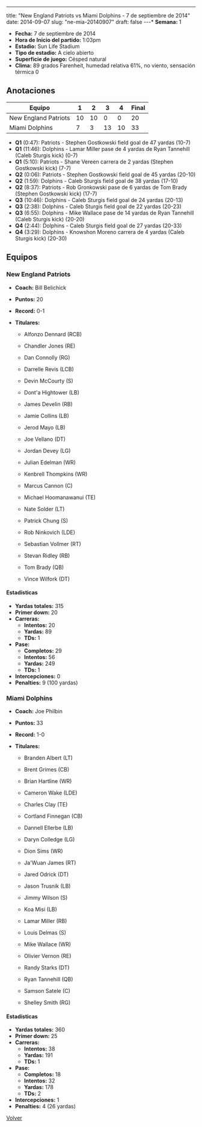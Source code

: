 ---
title: "New England Patriots vs Miami Dolphins - 7 de septiembre de 2014"
date: 2014-09-07
slug: "ne-mia-20140907"
draft: false
---* **Semana:** 1
* **Fecha:** 7 de septiembre de 2014
* **Hora de Inicio del partido:** 1:03pm
* **Estadio:** Sun Life Stadium
* **Tipo de estadio:** A cielo abierto
* **Superficie de juego:** Césped natural
* **Clima:** 89 grados Farenheit, humedad relativa 61%, no viento, sensación térmica 0




## Anotaciones
| Equipo | 1 | 2 | 3 | 4 | Final |
|--------|---|---|---|---|-------|
| New England Patriots  | 10 | 10 | 0 | 0  | 20 |
| Miami Dolphins  | 7 | 3 | 13 | 10  | 33 |
* **Q1** (0:47): Patriots - Stephen Gostkowski field goal de 47 yardas (10-7)
* **Q1** (11:46): Dolphins - Lamar Miller pase de 4 yardas de Ryan Tannehill (Caleb Sturgis kick) (0-7)
* **Q1** (5:10): Patriots - Shane Vereen carrera de 2 yardas (Stephen Gostkowski kick) (7-7)
* **Q2** (0:06): Patriots - Stephen Gostkowski field goal de 45 yardas (20-10)
* **Q2** (1:59): Dolphins - Caleb Sturgis field goal de 38 yardas (17-10)
* **Q2** (8:37): Patriots - Rob Gronkowski pase de 6 yardas de Tom Brady (Stephen Gostkowski kick) (17-7)
* **Q3** (10:46): Dolphins - Caleb Sturgis field goal de 24 yardas (20-13)
* **Q3** (2:38): Dolphins - Caleb Sturgis field goal de 22 yardas (20-23)
* **Q3** (6:55): Dolphins - Mike Wallace pase de 14 yardas de Ryan Tannehill (Caleb Sturgis kick) (20-20)
* **Q4** (2:44): Dolphins - Caleb Sturgis field goal de 27 yardas (20-33)
* **Q4** (3:29): Dolphins - Knowshon Moreno carrera de 4 yardas (Caleb Sturgis kick) (20-30)


## Equipos


### New England Patriots
* **Coach:** Bill Belichick
* **Puntos:** 20
* **Record:** 0-1
* **Titulares:** 

  * Alfonzo Dennard (RCB) 

  * Chandler Jones (RE) 

  * Dan Connolly (RG) 

  * Darrelle Revis (LCB) 

  * Devin McCourty (S) 

  * Dont'a Hightower (LB) 

  * James Develin (RB) 

  * Jamie Collins (LB) 

  * Jerod Mayo (LB) 

  * Joe Vellano (DT) 

  * Jordan Devey (LG) 

  * Julian Edelman (WR) 

  * Kenbrell Thompkins (WR) 

  * Marcus Cannon (C) 

  * Michael Hoomanawanui (TE) 

  * Nate Solder (LT) 

  * Patrick Chung (S) 

  * Rob Ninkovich (LDE) 

  * Sebastian Vollmer (RT) 

  * Stevan Ridley (RB) 

  * Tom Brady (QB) 

  * Vince Wilfork (DT) 

#### Estadísticas
* **Yardas totales:** 315
* **Primer down:** 20
* **Carreras:**
  * **Intentos:** 20
  * **Yardas:** 89
  * **TDs:** 1
* **Pase:**
  * **Completos:** 29
  * **Intentos:** 56
  * **Yardas:** 249
  * **TDs:** 1
* **Intercepciones:** 0
* **Penalties:** 9 (100 yardas)

### Miami Dolphins
* **Coach:** Joe Philbin
* **Puntos:** 33
* **Record:** 1-0
* **Titulares:** 

  * Branden Albert (LT) 

  * Brent Grimes (CB) 

  * Brian Hartline (WR) 

  * Cameron Wake (LDE) 

  * Charles Clay (TE) 

  * Cortland Finnegan (CB) 

  * Dannell Ellerbe (LB) 

  * Daryn Colledge (LG) 

  * Dion Sims (WR) 

  * Ja'Wuan James (RT) 

  * Jared Odrick (DT) 

  * Jason Trusnik (LB) 

  * Jimmy Wilson (S) 

  * Koa Misi (LB) 

  * Lamar Miller (RB) 

  * Louis Delmas (S) 

  * Mike Wallace (WR) 

  * Olivier Vernon (RE) 

  * Randy Starks (DT) 

  * Ryan Tannehill (QB) 

  * Samson Satele (C) 

  * Shelley Smith (RG) 

#### Estadísticas
* **Yardas totales:** 360
* **Primer down:** 25
* **Carreras:**
  * **Intentos:** 38
  * **Yardas:** 191
  * **TDs:** 1
* **Pase:**
  * **Completos:** 18
  * **Intentos:** 32
  * **Yardas:** 178
  * **TDs:** 2
* **Intercepciones:** 1
* **Penalties:** 4 (26 yardas)


[Volver](/historia/2014)
